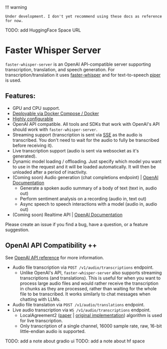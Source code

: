 !!! warning

    Under development. I don't yet recommend using these docs as reference for now.

TODO: add HuggingFace Space URL

# Faster Whisper Server

`faster-whisper-server` is an OpenAI API-compatible server supporting transcription, translation, and speech generation. For transcription/translation it uses [faster-whisper](https://github.com/SYSTRAN/faster-whisper) and for text-to-speech [piper](https://github.com/rhasspy/piper) is used.

## Features:

- GPU and CPU support.
- [Deployable via Docker Compose / Docker](./installation.md)
- [Highly configurable](./configuration.md)
- OpenAI API compatible. All tools and SDKs that work with OpenAI's API should work with `faster-whisper-server`.
- Streaming support (transcription is sent via [SSE](https://en.wikipedia.org/wiki/Server-sent_events) as the audio is transcribed. You don't need to wait for the audio to fully be transcribed before receiving it).
- Live transcription support (audio is sent via websocket as it's generated).
- Dynamic model loading / offloading. Just specify which model you want to use in the request and it will be loaded automatically. It will then be unloaded after a period of inactivity.
- (Coming soon) Audio generation (chat completions endpoint) | [OpenAI Documentation](https://platform.openai.com/docs/guides/realtime)
  - Generate a spoken audio summary of a body of text (text in, audio out)
  - Perform sentiment analysis on a recording (audio in, text out)
  - Async speech to speech interactions with a model (audio in, audio out)
- (Coming soon) Realtime API | [OpenAI Documentation](https://platform.openai.com/docs/guides/realtime)

Please create an issue if you find a bug, have a question, or a feature suggestion.

## OpenAI API Compatibility ++

See [OpenAI API reference](https://platform.openai.com/docs/api-reference/audio) for more information.

- Audio file transcription via `POST /v1/audio/transcriptions` endpoint.
  - Unlike OpenAI's API, `faster-whisper-server` also supports streaming transcriptions (and translations). This is useful for when you want to process large audio files and would rather receive the transcription in chunks as they are processed, rather than waiting for the whole file to be transcribed. It works similarly to chat messages when chatting with LLMs.
- Audio file translation via `POST /v1/audio/translations` endpoint.
- Live audio transcription via `WS /v1/audio/transcriptions` endpoint.
  - LocalAgreement2 ([paper](https://aclanthology.org/2023.ijcnlp-demo.3.pdf) | [original implementation](https://github.com/ufal/whisper_streaming)) algorithm is used for live transcription.
  - Only transcription of a single channel, 16000 sample rate, raw, 16-bit little-endian audio is supported.

TODO: add a note about gradio ui
TODO: add a note about hf space
